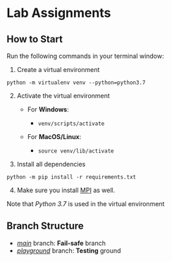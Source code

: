 # Lab Assignments

## How to Start
Run the following commands in your terminal window:

1. Create a virtual environment
```console
python -m virtualenv venv --python=python3.7
```

2. Activate the virtual environment

   *  For **Windows**:
      *  ```console
         venv/scripts/activate
         ```
   *  For **MacOS/Linux**:
      *  ```console
         source venv/lib/activate
         ```

3. Install all dependencies
```console
python -m pip install -r requirements.txt
```

4. Make sure you install [MPI](https://www.microsoft.com/en-us/download/details.aspx?id=100593) as well.

Note that *Python 3.7* is used in the virtual environment

## Branch Structure
* [*main*](https://github.com/Neo-Zenith/SC3000-artificial-intelligence/tree/main) branch: <b>Fail-safe</b> branch
* [*playground*](https://github.com/Neo-Zenith/SC3000-artificial-intelligence/tree/playground) branch: <b>Testing</b> ground
